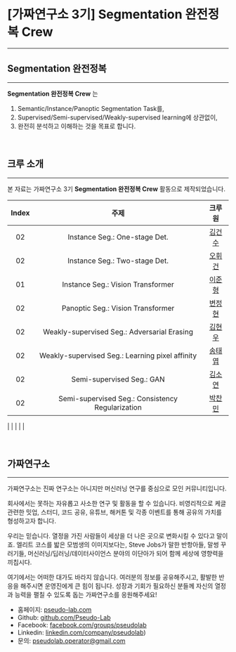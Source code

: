 # [가짜연구소 3기] Segmentation 완전정복 Crew

---

## Segmentation 완전정복

---

**Segmentation 완전정복 Crew** 는 

1. Semantic/Instance/Panoptic Segmentation Task를,
2. Supervised/Semi-supervised/Weakly-supervised learning에 상관없이,
3. 완전히 분석하고 이해하는 것을 목표로 합니다.

</br>

## 크루 소개

---

본 자료는 가짜연구소 3기 **Segmentation 완전정복 Crew** 활동으로 제작되었습니다.

| Index |                     주제						   |                 크루원                  |
| :---: | :----------------------------------------------: | :------------------------------------: |
|  02   | Instance Seg.: One-stage Det.                    | [김건수](https://github.com/Pseudo-Lab) |
|  02   | Instance Seg.: Two-stage Det.                    | [오휘건](https://github.com/Pseudo-Lab) |
|  01   | Instance Seg.: Vision Transformer                | [이준형](https://github.com/Pseudo-Lab) |
|  02   | Panoptic Seg.: Vision Transformer                | [변정현](https://github.com/Pseudo-Lab) |
|  02   | Weakly-supervised Seg.: Adversarial Erasing      | [김현우](https://github.com/Pseudo-Lab) |
|  02   | Weakly-supervised Seg.: Learning pixel affinity  | [송태엽](https://github.com/Pseudo-Lab) |
|  02   | Semi-supervised Seg.: GAN                        | [김소연](https://github.com/Pseudo-Lab) |
|  02   | Semi-supervised Seg.: Consistency Regularization | [박찬민](https://github.com/Pseudo-Lab) |

|       |       |                                                              |                                    |

</br>

## 가짜연구소

---

가짜연구소는 진짜 연구소는 아니지만 머신러닝 연구를 중심으로 모인 커뮤니티입니다.

회사에서는 못하는 자유롭고 사소한 연구 및 활동을 할 수 있습니다. 비영리적으로 케글 관련한 밋업, 스터디, 코드 공유, 유튜브, 해커톤 및 각종 이벤트를 통해 공유의 가치를 형성하고자 합니다.

우리는 믿습니다. 열정을 가진 사람들이 세상을 더 나은 곳으로 변화시킬 수 있다고 말이죠. 엘리트 코스를 밟은 모범생의 이미지보다는, Steve Jobs가 말한 반항아들, 말썽 꾸러기들, 머신러닝/딥러닝/데이터사이언스 분야의 이단아가 되어 함께 세상에 영향력을 끼칩시다.

여기에서는 어떠한 대가도 바라지 않습니다. 여러분의 정보를 공유해주시고, 활발한 반응을 해주시면 운영진에게 큰 힘이 됩니다. 성장과 기회가 필요하신 분들께 자신의 열정과 능력을 펼칠 수 있도록 돕는 가짜연구소를 응원해주세요!

- 홈페이지: [pseudo-lab.com](https://pseudo-lab.com/) 
- Github:  [github.com/Pseudo-Lab](http://www.github.com/Pseudo-Lab) 
- Facebook: [facebook.com/groups/pseudolab](https://www.facebook.com/groups/pseudolab/) 
- Linkedin: [linkedin.com/company/pseudolab](https://www.linkedin.com/company/pseudolab/?originalSubdomain=kr)) 
- 문의: [pseudolab.operator@gmail.com](mailto:pseudolab.operator@gmail.com)
